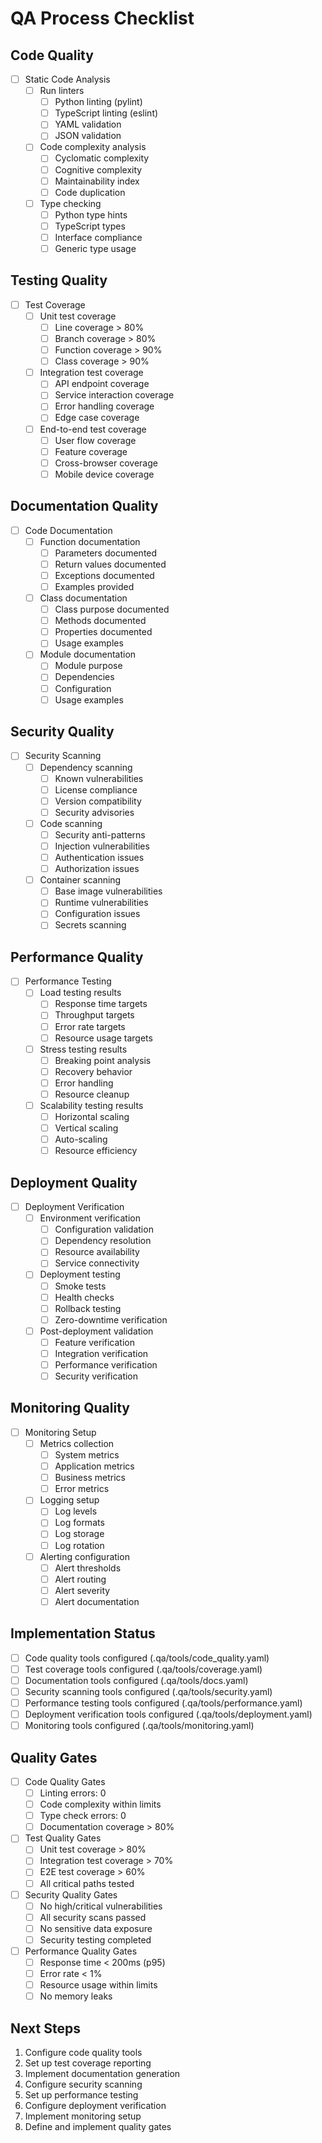 # QA Process Checklist

## Code Quality
- [ ] Static Code Analysis
  - [ ] Run linters
    - [ ] Python linting (pylint)
    - [ ] TypeScript linting (eslint)
    - [ ] YAML validation
    - [ ] JSON validation
  - [ ] Code complexity analysis
    - [ ] Cyclomatic complexity
    - [ ] Cognitive complexity
    - [ ] Maintainability index
    - [ ] Code duplication
  - [ ] Type checking
    - [ ] Python type hints
    - [ ] TypeScript types
    - [ ] Interface compliance
    - [ ] Generic type usage

## Testing Quality
- [ ] Test Coverage
  - [ ] Unit test coverage
    - [ ] Line coverage > 80%
    - [ ] Branch coverage > 80%
    - [ ] Function coverage > 90%
    - [ ] Class coverage > 90%
  - [ ] Integration test coverage
    - [ ] API endpoint coverage
    - [ ] Service interaction coverage
    - [ ] Error handling coverage
    - [ ] Edge case coverage
  - [ ] End-to-end test coverage
    - [ ] User flow coverage
    - [ ] Feature coverage
    - [ ] Cross-browser coverage
    - [ ] Mobile device coverage

## Documentation Quality
- [ ] Code Documentation
  - [ ] Function documentation
    - [ ] Parameters documented
    - [ ] Return values documented
    - [ ] Exceptions documented
    - [ ] Examples provided
  - [ ] Class documentation
    - [ ] Class purpose documented
    - [ ] Methods documented
    - [ ] Properties documented
    - [ ] Usage examples
  - [ ] Module documentation
    - [ ] Module purpose
    - [ ] Dependencies
    - [ ] Configuration
    - [ ] Usage examples

## Security Quality
- [ ] Security Scanning
  - [ ] Dependency scanning
    - [ ] Known vulnerabilities
    - [ ] License compliance
    - [ ] Version compatibility
    - [ ] Security advisories
  - [ ] Code scanning
    - [ ] Security anti-patterns
    - [ ] Injection vulnerabilities
    - [ ] Authentication issues
    - [ ] Authorization issues
  - [ ] Container scanning
    - [ ] Base image vulnerabilities
    - [ ] Runtime vulnerabilities
    - [ ] Configuration issues
    - [ ] Secrets scanning

## Performance Quality
- [ ] Performance Testing
  - [ ] Load testing results
    - [ ] Response time targets
    - [ ] Throughput targets
    - [ ] Error rate targets
    - [ ] Resource usage targets
  - [ ] Stress testing results
    - [ ] Breaking point analysis
    - [ ] Recovery behavior
    - [ ] Error handling
    - [ ] Resource cleanup
  - [ ] Scalability testing results
    - [ ] Horizontal scaling
    - [ ] Vertical scaling
    - [ ] Auto-scaling
    - [ ] Resource efficiency

## Deployment Quality
- [ ] Deployment Verification
  - [ ] Environment verification
    - [ ] Configuration validation
    - [ ] Dependency resolution
    - [ ] Resource availability
    - [ ] Service connectivity
  - [ ] Deployment testing
    - [ ] Smoke tests
    - [ ] Health checks
    - [ ] Rollback testing
    - [ ] Zero-downtime verification
  - [ ] Post-deployment validation
    - [ ] Feature verification
    - [ ] Integration verification
    - [ ] Performance verification
    - [ ] Security verification

## Monitoring Quality
- [ ] Monitoring Setup
  - [ ] Metrics collection
    - [ ] System metrics
    - [ ] Application metrics
    - [ ] Business metrics
    - [ ] Error metrics
  - [ ] Logging setup
    - [ ] Log levels
    - [ ] Log formats
    - [ ] Log storage
    - [ ] Log rotation
  - [ ] Alerting configuration
    - [ ] Alert thresholds
    - [ ] Alert routing
    - [ ] Alert severity
    - [ ] Alert documentation

## Implementation Status
- [ ] Code quality tools configured (.qa/tools/code_quality.yaml)
- [ ] Test coverage tools configured (.qa/tools/coverage.yaml)
- [ ] Documentation tools configured (.qa/tools/docs.yaml)
- [ ] Security scanning tools configured (.qa/tools/security.yaml)
- [ ] Performance testing tools configured (.qa/tools/performance.yaml)
- [ ] Deployment verification tools configured (.qa/tools/deployment.yaml)
- [ ] Monitoring tools configured (.qa/tools/monitoring.yaml)

## Quality Gates
- [ ] Code Quality Gates
  - [ ] Linting errors: 0
  - [ ] Code complexity within limits
  - [ ] Type check errors: 0
  - [ ] Documentation coverage > 80%
- [ ] Test Quality Gates
  - [ ] Unit test coverage > 80%
  - [ ] Integration test coverage > 70%
  - [ ] E2E test coverage > 60%
  - [ ] All critical paths tested
- [ ] Security Quality Gates
  - [ ] No high/critical vulnerabilities
  - [ ] All security scans passed
  - [ ] No sensitive data exposure
  - [ ] Security testing completed
- [ ] Performance Quality Gates
  - [ ] Response time < 200ms (p95)
  - [ ] Error rate < 1%
  - [ ] Resource usage within limits
  - [ ] No memory leaks

## Next Steps
1. Configure code quality tools
2. Set up test coverage reporting
3. Implement documentation generation
4. Configure security scanning
5. Set up performance testing
6. Configure deployment verification
7. Implement monitoring setup
8. Define and implement quality gates 